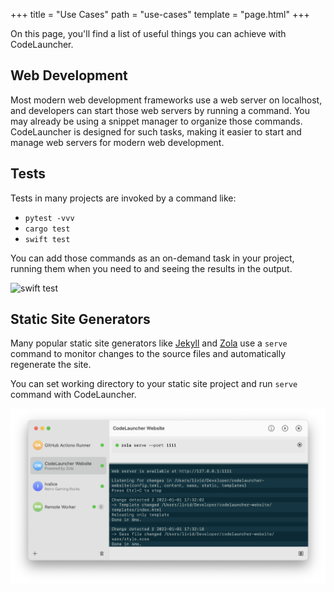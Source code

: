 +++
title = "Use Cases"
path = "use-cases"
template = "page.html"
+++

On this page, you'll find a list of useful things you can achieve with CodeLauncher.

## Web Development

Most modern web development frameworks use a web server on localhost, and developers can start those web servers by running a command. You may already be using a snippet manager to organize those commands. CodeLauncher is designed for such tasks, making it easier to start and manage web servers for modern web development.

## Tests

Tests in many projects are invoked by a command like:

* `pytest -vvv`
* `cargo test`
* `swift test`

You can add those commands as an on-demand task in your project, running them when you need to and seeing the results in the output.

<p>
  <picture>
  <source srcset="/screenshots/swift-test.webp" type="image/webp">
  <img src="/screenshots/swift-test.png" alt="swift test" class="screenshot">
  </picture>
</p>

## Static Site Generators

Many popular static site generators like [Jekyll](https://jekyllrb.com/) and [Zola](https://www.getzola.org/) use a `serve` command to monitor changes to the source files and automatically regenerate the site.

You can set working directory to your static site project and run `serve` command with CodeLauncher.

<p>
  <picture>
  <source srcset="/screenshots/CodeLauncher-screenshot-1.webp" type="image/webp">
  <img src="/screenshots/CodeLauncher-screenshot-1.png" alt="zola serve" class="screenshot">
  </picture>
</p>